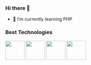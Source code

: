 ### Hi there 👋


- 🌱 I’m currently learning PHP


### Best Technologies

<div>
  <img src="https://cdn.jsdelivr.net/gh/devicons/devicon/icons/java/java-original.svg" width="60" />
  <img src="https://cdn.jsdelivr.net/gh/devicons/devicon/icons/csharp/csharp-original.svg" width="60"/>
  <img src="https://cdn.jsdelivr.net/gh/devicons/devicon/icons/dot-net/dot-net-original-wordmark.svg"  width="60"/>
  <img src="https://cdn.jsdelivr.net/gh/devicons/devicon/icons/microsoftsqlserver/microsoftsqlserver-plain-wordmark.svg" width="60" />
 
</div>
